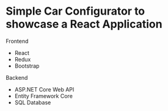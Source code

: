 # Simple Car Configurator to showcase a React Application

Frontend
- React
- Redux
- Bootstrap

Backend
- ASP.NET Core Web API
- Entity Framework Core
- SQL Database
